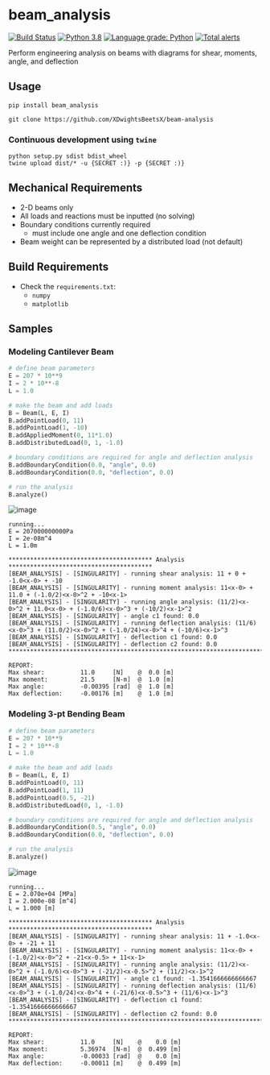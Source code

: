 # beam_analysis

[![Build Status](https://travis-ci.com/XDwightsBeetsX/beam-analysis.svg?token=ojR96vWaxNB8o4NF9oGN&branch=master)](https://travis-ci.com/XDwightsBeetsX/beam-analysis)
 [![Python 3.8](https://img.shields.io/badge/python-3.8-blue.svg)](https://www.python.org/downloads/release/python-380/)
[![Language grade: Python](https://img.shields.io/lgtm/grade/python/g/XDwightsBeetsX/beam-analysis.svg?logo=lgtm&logoWidth=18)](https://lgtm.com/projects/g/XDwightsBeetsX/beam-analysis/context:python)
[![Total alerts](https://img.shields.io/lgtm/alerts/g/XDwightsBeetsX/beam-analysis.svg?logo=lgtm&logoWidth=18)](https://lgtm.com/projects/g/XDwightsBeetsX/beam-analysis/alerts/)

Perform engineering analysis on beams with diagrams for shear, moments, angle, and deflection  

## Usage

```shell
pip install beam_analysis
```

```shell
git clone https://github.com/XDwightsBeetsX/beam-analysis
```

### Continuous development using `twine`

```shell
python setup.py sdist bdist_wheel
twine upload dist/* -u {SECRET :)} -p {SECRET :)}
```

## Mechanical Requirements

- 2-D beams only  
- All loads and reactions must be inputted (no solving)  
- Boundary conditions currently required
  - must include one angle and one deflection condition
- Beam weight can be represented by a distributed load (not default)

## Build Requirements

- Check the `requirements.txt`:
  - `numpy`
  - `matplotlib`

## Samples

### Modeling Cantilever Beam

```python
# define beam parameters
E = 207 * 10**9
I = 2 * 10**-8
L = 1.0

# make the beam and add loads
B = Beam(L, E, I)
B.addPointLoad(0, 11)
B.addPointLoad(1, -10)
B.addAppliedMoment(0, 11*1.0)
B.addDistributedLoad(0, 1, -1.0)

# boundary conditions are required for angle and deflection analysis
B.addBoundaryCondition(0.0, "angle", 0.0)
B.addBoundaryCondition(0.0, "deflection", 0.0)

# run the analysis
B.analyze()
```
![image](https://user-images.githubusercontent.com/55027279/110195643-3ccd7980-7e04-11eb-8d6a-df83fc0e20db.png)
 
```shell
running...
E = 207000000000Pa
I = 2e-08m^4
L = 1.0m

**************************************** Analysis ****************************************
[BEAM_ANALYSIS] - [SINGULARITY] - running shear analysis: 11 + 0 + -1.0<x-0> + -10
[BEAM_ANALYSIS] - [SINGULARITY] - running moment analysis: 11<x-0> + 11.0 + (-1.0/2)<x-0>^2 + -10<x-1>
[BEAM_ANALYSIS] - [SINGULARITY] - running angle analysis: (11/2)<x-0>^2 + 11.0<x-0> + (-1.0/6)<x-0>^3 + (-10/2)<x-1>^2
[BEAM_ANALYSIS] - [SINGULARITY] - angle c1 found: 0.0
[BEAM_ANALYSIS] - [SINGULARITY] - running deflection analysis: (11/6)<x-0>^3 + (11.0/2)<x-0>^2 + (-1.0/24)<x-0>^4 + (-10/6)<x-1>^3
[BEAM_ANALYSIS] - [SINGULARITY] - deflection c1 found: 0.0
[BEAM_ANALYSIS] - [SINGULARITY] - deflection c2 found: 0.0
******************************************************************************************

REPORT:
Max shear:          11.0     [N]    @  0.0 [m]
Max moment:         21.5     [N-m]  @  1.0 [m]
Max angle:          -0.00395 [rad]  @  1.0 [m]
Max deflection:     -0.00176 [m]    @  1.0 [m]
```

### Modeling 3-pt Bending Beam

```python
# define beam parameters
E = 207 * 10**9
I = 2 * 10**-8
L = 1.0

# make the beam and add loads
B = Beam(L, E, I)
B.addPointLoad(0, 11)
B.addPointLoad(1, 11)
B.addPointLoad(0.5, -21)
B.addDistributedLoad(0, 1, -1.0)

# boundary conditions are required for angle and deflection analysis
B.addBoundaryCondition(0.5, "angle", 0.0)
B.addBoundaryCondition(0.0, "deflection", 0.0)

# run the analysis
B.analyze()
```

![image](https://user-images.githubusercontent.com/55027279/110196692-d77d8680-7e0b-11eb-8161-d1641e936f25.png)

```shell
running...
E = 2.070e+04 [MPa]
I = 2.000e-08 [m^4]
L = 1.000 [m]

**************************************** Analysis ****************************************
[BEAM_ANALYSIS] - [SINGULARITY] - running shear analysis: 11 + -1.0<x-0> + -21 + 11
[BEAM_ANALYSIS] - [SINGULARITY] - running moment analysis: 11<x-0> + (-1.0/2)<x-0>^2 + -21<x-0.5> + 11<x-1>
[BEAM_ANALYSIS] - [SINGULARITY] - running angle analysis: (11/2)<x-0>^2 + (-1.0/6)<x-0>^3 + (-21/2)<x-0.5>^2 + (11/2)<x-1>^2
[BEAM_ANALYSIS] - [SINGULARITY] - angle c1 found: -1.3541666666666667
[BEAM_ANALYSIS] - [SINGULARITY] - running deflection analysis: (11/6)<x-0>^3 + (-1.0/24)<x-0>^4 + (-21/6)<x-0.5>^3 + (11/6)<x-1>^3
[BEAM_ANALYSIS] - [SINGULARITY] - deflection c1 found: -1.3541666666666667
[BEAM_ANALYSIS] - [SINGULARITY] - deflection c2 found: 0.0
******************************************************************************************

REPORT:
Max shear:          11.0     [N]    @    0.0 [m]
Max moment:         5.36974  [N-m]  @  0.499 [m]
Max angle:          -0.00033 [rad]  @    0.0 [m]
Max deflection:     -0.00011 [m]    @  0.499 [m]
```